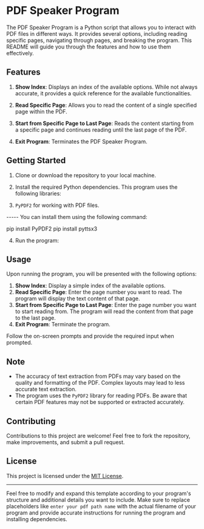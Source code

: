 # PDF Speaker Program

The PDF Speaker Program is a Python script that allows you to interact with PDF files in different ways. It provides several options, including reading specific pages, navigating through pages, and breaking the program.
This README will guide you through the features and how to use them effectively.

## Features

1. **Show Index**: Displays an index of the available options. While not always accurate, it provides a quick reference for the available functionalities.

2. **Read Specific Page**: Allows you to read the content of a single specified page within the PDF.

3. **Start from Specific Page to Last Page**: Reads the content starting from a specific page and continues reading until the last page of the PDF.

4. **Exit Program**: Terminates the PDF Speaker Program.

## Getting Started

1. Clone or download the repository to your local machine.

2. Install the required Python dependencies. This program uses the following libraries:

3.  `PyPDF2` for working with PDF files.


 -----  You can install them using the following command:
   
   pip install PyPDF2
   pip install pyttsx3

4. Run the program:

## Usage

Upon running the program, you will be presented with the following options:

1. **Show Index**: Display a simple index of the available options.
2. **Read Specific Page**: Enter the page number you want to read. The program will display the text content of that page.
3. **Start from Specific Page to Last Page**: Enter the page number you want to start reading from. The program will read the content from that page to the last page.
4. **Exit Program**: Terminate the program.

Follow the on-screen prompts and provide the required input when prompted.

## Note

- The accuracy of text extraction from PDFs may vary based on the quality and formatting of the PDF. Complex layouts may lead to less accurate text extraction.
- The program uses the `PyPDF2` library for reading PDFs. Be aware that certain PDF features may not be supported or extracted accurately.

## Contributing

Contributions to this project are welcome! Feel free to fork the repository, make improvements, and submit a pull request.

## License

This project is licensed under the [MIT License](LICENSE).

---

Feel free to modify and expand this template according to your program's structure and additional details you want to include.
Make sure to replace placeholders like `enter your pdf path name` with the actual filename of your program and provide accurate instructions for running the program and installing dependencies.
